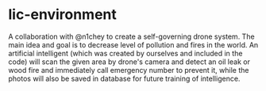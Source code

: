 # lic-environment
A collaboration with @n1chey to create a self-governing drone system. The main idea and goal is to decrease level of pollution and fires in the world. An artificial intelligent (which was created by ourselves and included in the code) will scan the given area by drone's camera and detect an oil leak or wood fire and immediately call emergency number to prevent it, while the photos will also be saved in database for future training of intelligence. 